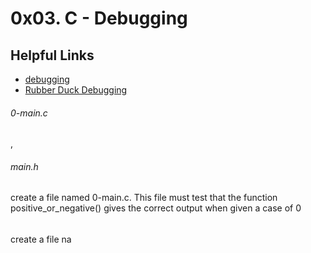 # 0x03. C - Debugging

## Helpful Links
* [debugging](https://en.wikipedia.org/wiki/Debugging)
* [Rubber Duck Debugging](https://www.thoughtfulcode.com/rubber-duck-debugging-psychology/)

<h6>0-main.c</h6>,<h6>main.h</h6>
 create a file named 0-main.c. This file must test that the function positive_or_negative() gives the correct output when given a case of 0

<h6></h6>
 create a file na
